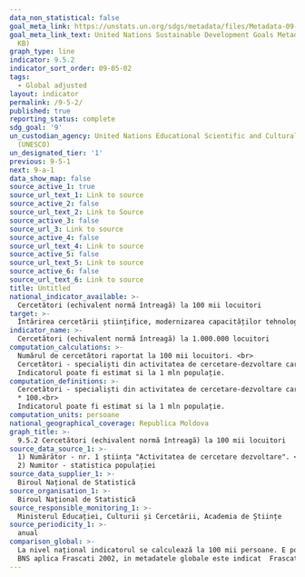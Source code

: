 ```yaml
---
data_non_statistical: false
goal_meta_link: https://unstats.un.org/sdgs/metadata/files/Metadata-09-05-02.pdf
goal_meta_link_text: United Nations Sustainable Development Goals Metadata (PDF 382
  KB)
graph_type: line
indicator: 9.5.2
indicator_sort_order: 09-05-02
tags:
  - Global adjusted
layout: indicator
permalink: /9-5-2/
published: true
reporting_status: complete
sdg_goal: '9'
un_custodian_agency: United Nations Educational Scientific and Cultural Organization
  (UNESCO)
un_designated_tier: '1'
previous: 9-5-1
next: 9-a-1
data_show_map: false
source_active_1: true
source_url_text_1: Link to source
source_active_2: false
source_url_text_2: Link to Source
source_active_3: false
source_url_3: Link to source
source_active_4: false
source_url_text_4: Link to source
source_active_5: false
source_url_text_5: Link to source
source_active_6: false
source_url_text_6: Link to source
title: Untitled
national_indicator_available: >-
  Cercetători (echivalent normă întreagă) la 100 mii locuitori
target: >-
  Întărirea cercetării științifice, modernizarea capacităților tehnologice ale sectoarelor   industriale în toate țările, în special țările în curs de dezvoltare, până în 2030;  încurajarea inovațiilor și creșterea semnificativă a numărului de angajați în cercetare și dezvoltare la 1 milion de locuitori și a cheltuielilor publice și private de cercetare și dezvoltare
indicator_name: >-
  Cercetători (echivalent normă întreagă) la 1.000.000 locuitori
computation_calculations: >-
  Numărul de cercetători raportat la 100 mii locuitori. <br> 
  Cercetători - specialiști din activitatea de cercetare-dezvoltare care realizează nemijlocit crearea de noi cunoștințe, produse, procedee, metode și sisteme, precum și gestionarea acestor genuri de activitate. „echivalent normă întreagă (ENI)” (persoană-an) = timpul lucrat săptămânal în baza contractului * luni complete lucrate * 100.<br> 
  Indicatorul poate fi estimat si la 1 mln populație.
computation_definitions: >-
  Cercetători - specialiști din activitatea de cercetare-dezvoltare care realizează nemijlocit crearea de noi cunoștințe, produse, procedee, metode și sisteme, precum și gestionarea acestor genuri de activitate. „echivalent normă întreagă (ENI)” (persoană-an) = timpul lucrat săptămânal în baza contractului * luni complete lucrate<br> 
  * 100.<br> 
  Indicatorul poate fi estimat si la 1 mln populație.
computation_units: persoane
national_geographical_coverage: Republica Moldova
graph_title: >-
  9.5.2 Cercetători (echivalent normă întreagă) la 100 mii locuitori
source_data_source_1: >-
  1) Numărător - nr. 1 știința "Activitatea de cercetare dezvoltare". <br> 
  2) Numitor - statistica populației
source_data_supplier_1: >-
  Biroul Național de Statistică
source_organisation_1: >-
  Biroul Național de Statistică
source_responsible_monitoring_1: >-
  Ministerul Educației, Culturii și Cercetării, Academia de Științe
source_periodicity_1: >-
  anual
comparison_global: >-
  La nivel național indicatorul se calculează la 100 mii persoane. E posibil de raportat si la 1 mln.<br> 
  BNS aplica Frascati 2002, in metadatele globale este indicat  Frascati 2015.
---
```

